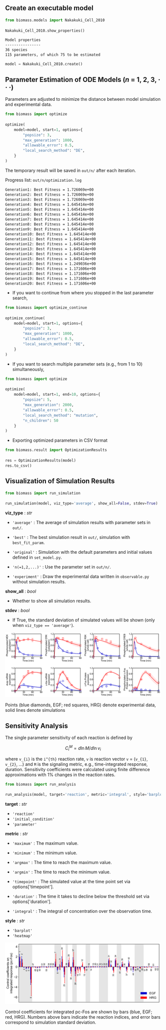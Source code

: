 ## Create an executable model

```python
from biomass.models import Nakakuki_Cell_2010

Nakakuki_Cell_2010.show_properties()
```

```
Model properties
----------------
36 species
115 parameters, of which 75 to be estimated
```

```python
model = Nakakuki_Cell_2010.create()
```

## Parameter Estimation of ODE Models (_n_ = 1, 2, 3, · · ·)

Parameters are adjusted to minimize the distance between model simulation and experimental data.

```python
from biomass import optimize

optimize(
    model=model, start=1, options={
        "popsize": 3,
        "max_generation": 1000,
        "allowable_error": 0.5,
        "local_search_method": "DE",
    }
)
```

The temporary result will be saved in `out/n/` after each iteration.

Progress list: `out/n/optimization.log`

```
Generation1: Best Fitness = 1.726069e+00
Generation2: Best Fitness = 1.726069e+00
Generation3: Best Fitness = 1.726069e+00
Generation4: Best Fitness = 1.645414e+00
Generation5: Best Fitness = 1.645414e+00
Generation6: Best Fitness = 1.645414e+00
Generation7: Best Fitness = 1.645414e+00
Generation8: Best Fitness = 1.645414e+00
Generation9: Best Fitness = 1.645414e+00
Generation10: Best Fitness = 1.645414e+00
Generation11: Best Fitness = 1.645414e+00
Generation12: Best Fitness = 1.645414e+00
Generation13: Best Fitness = 1.645414e+00
Generation14: Best Fitness = 1.645414e+00
Generation15: Best Fitness = 1.645414e+00
Generation16: Best Fitness = 1.249036e+00
Generation17: Best Fitness = 1.171606e+00
Generation18: Best Fitness = 1.171606e+00
Generation19: Best Fitness = 1.171606e+00
Generation20: Best Fitness = 1.171606e+00
```

- If you want to continue from where you stopped in the last parameter search,

```python
from biomass import optimize_continue

optimize_continue(
    model=model, start=1, options={
        "popsize": 3,
        "max_generation": 1000,
        "allowable_error": 0.5,
        "local_search_method": "DE",
    }
)
```

- If you want to search multiple parameter sets (e.g., from 1 to 10) simultaneously,

```python
from biomass import optimize

optimize(
    model=model, start=1, end=10, options={
        "popsize": 5,
        "max_generation": 2000,
        "allowable_error": 0.5,
        "local_search_method": "mutation",
        "n_children": 50
    }
)
```

- Exporting optimized parameters in CSV format

```python
from biomass.result import OptimizationResults

res = OptimizationResults(model)
res.to_csv()
```

## Visualization of Simulation Results

```python
from biomass import run_simulation

run_simulation(model, viz_type='average', show_all=False, stdev=True)
```

**viz_type** : _str_

- `'average'`
  : The average of simulation results with parameter sets in `out/`.

- `'best'`
  : The best simulation result in `out/`, simulation with `best_fit_param`.

- `'original'`
  : Simulation with the default parameters and initial values defined in `set_model.py`.

- `'n(=1,2,...)'`
  : Use the parameter set in `out/n/`.
- `'experiment'`
  : Draw the experimental data written in `observable.py` without simulation results.

**show_all** : _bool_

- Whether to show all simulation results.

**stdev** : _bool_

- If True, the standard deviation of simulated values will be shown (only when `viz_type == 'average'`).

![simulation_average](../assets/simulation_average.png)

Points (blue diamonds, EGF; red squares, HRG) denote experimental data, solid lines denote simulations

## Sensitivity Analysis

The single parameter sensitivity of each reaction is defined by

```math
C^{M}_{i} = d \ln{M} / d \ln{v_{i}}
```

where `v_{i}` is the `i^{th}` reaction rate, `v` is reaction vector `v` = (`v_{1}`, `v_{2}`, ...) and `M` is the signaling metric, e.g., time-integrated response, duration. Sensitivity coefficients were calculated using finite difference approximations with 1% changes in the reaction rates.

```python
from biomass import run_analysis

run_analysis(model, target='reaction', metric='integral', style='barplot')
```

**target** : _str_

- `'reaction'`
- `'initial_condition'`
- `'parameter'`

**metric** : _str_

- `'maximum'`
  : The maximum value.

- `'minimum'`
  : The minimum value.

- `'argmax'`
  : The time to reach the maximum value.

- `'argmin'`
  : The time to reach the minimum value.

- `'timepoint'`
  : The simulated value at the time point set via options['timepoint'].

- `'duration'`
  : The time it takes to decline below the threshold set via options['duration'].

- `'integral'`
  : The integral of concentration over the observation time.

**style** : _str_

- `'barplot'`
- `'heatmap'`

![sensitivity_PcFos](../assets/sensitivity_PcFos.png)

Control coefficients for integrated pc-Fos are shown by bars (blue, EGF; red, HRG). Numbers above bars indicate the reaction indices, and error bars correspond to simulation standard deviation.
